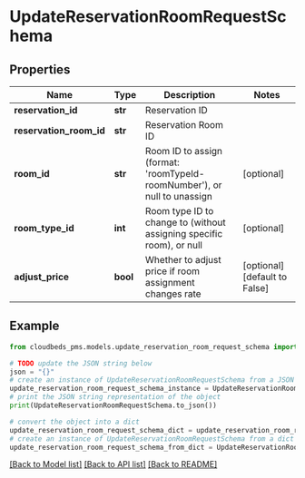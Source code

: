 # UpdateReservationRoomRequestSchema


## Properties

Name | Type | Description | Notes
------------ | ------------- | ------------- | -------------
**reservation_id** | **str** | Reservation ID | 
**reservation_room_id** | **str** | Reservation Room ID | 
**room_id** | **str** | Room ID to assign (format: &#39;roomTypeId-roomNumber&#39;), or null to unassign | [optional] 
**room_type_id** | **int** | Room type ID to change to (without assigning specific room), or null | [optional] 
**adjust_price** | **bool** | Whether to adjust price if room assignment changes rate | [optional] [default to False]

## Example

```python
from cloudbeds_pms.models.update_reservation_room_request_schema import UpdateReservationRoomRequestSchema

# TODO update the JSON string below
json = "{}"
# create an instance of UpdateReservationRoomRequestSchema from a JSON string
update_reservation_room_request_schema_instance = UpdateReservationRoomRequestSchema.from_json(json)
# print the JSON string representation of the object
print(UpdateReservationRoomRequestSchema.to_json())

# convert the object into a dict
update_reservation_room_request_schema_dict = update_reservation_room_request_schema_instance.to_dict()
# create an instance of UpdateReservationRoomRequestSchema from a dict
update_reservation_room_request_schema_from_dict = UpdateReservationRoomRequestSchema.from_dict(update_reservation_room_request_schema_dict)
```
[[Back to Model list]](../README.md#documentation-for-models) [[Back to API list]](../README.md#documentation-for-api-endpoints) [[Back to README]](../README.md)


